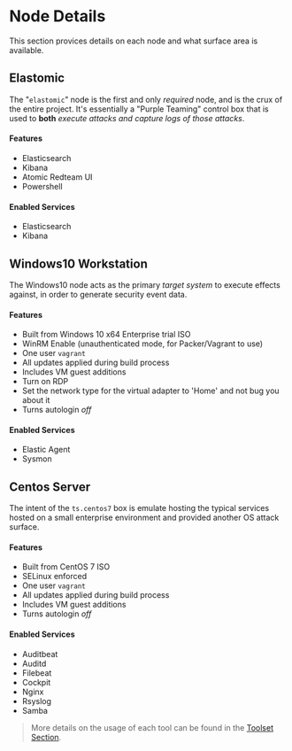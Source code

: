 # Node Details
This section provices details on each node and what surface area is available.

## Elastomic
The "`elastomic`" node is the first and only _required_ node, and is the crux of the entire project. It's essentially a "Purple Teaming" control box that is used to **both** _execute attacks and capture logs of those attacks_.

#### Features

* Elasticsearch
* Kibana
* Atomic Redteam UI
* Powershell

#### Enabled Services

* Elasticsearch
* Kibana

## Windows10 Workstation

The Windows10 node acts as the primary _target system_ to execute effects against, in
order to generate security event data.

#### Features

* Built from Windows 10 x64 Enterprise trial ISO
* WinRM Enable (unauthenticated mode, for Packer/Vagrant to use)
* One user `vagrant`
* All updates applied during build process
* Includes VM guest additions
* Turn on RDP
* Set the network type for the virtual adapter to 'Home' and not bug you about it
* Turns autologin *off*

#### Enabled Services

* Elastic Agent
* Sysmon

## Centos Server

The intent of the `ts.centos7` box is emulate hosting the typical services hosted on a small enterprise environment and provided another OS attack surface.

#### Features

* Built from CentOS 7 ISO
* SELinux enforced
* One user `vagrant`
* All updates applied during build process
* Includes VM guest additions
* Turns autologin *off*

#### Enabled Services

* Auditbeat
* Auditd
* Filebeat
* Cockpit
* Nginx
* Rsyslog
* Samba

> More details on the usage of each tool can be found in the [Toolset Section](../toolset/index.md).
